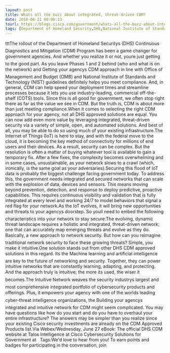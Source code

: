 ```yaml
---
layout: post
title: Whats all the buzz about integrated, threat-driven CDM?
date: 2018-06-21 00:00:13
tourl: https://blogs.cisco.com/government/whats-all-the-buzz-about-integrated-threat-driven-cdm
tags: [Department of Homeland Security,DHS,National Institute of Standards and Technology]
---
```

tttThe rollout of the Department of Homeland Securitys (DHS) Continuous Diagnostics and Mitigation (CDM) Program has been a game changer for government agencies. And whether you realize it or not, youre just getting to the good part. As you leave Phases 1 and 2 behind (who and what is on the network) and Getting your agencys CDM approach in line with Office of Management and Budget (OMB) and National Institute of Standards and Technology (NIST) guidelines definitely helps you meet compliance. And, in general, CDM can help speed your deployment times and streamline processes because it lets you use industry-leading, commercial off-the-shelf (COTS) tools. Since this is all good for government, we often stop right there as far as the value we see in CDM. But the truth is, CDM is about more than just meeting compliance.When it comes to selecting the right CDM approach for your agency, not all DHS approved solutions are equal. You can now add even more value by leveraging integrated, threat-driven security via a variety of simple, open, and automated solutions. And best of all, you may be able to do so using much of your existing infrastructure.The Internet of Things (IoT) is here to stay, and with the federal move to the cloud, it is becoming the key method of connectivity for millions of end users and their devices. As a result, security can be complex. But the resolution is often a matter of buying whatever tool is available to gain a temporary fix. After a few fixes, the complexity becomes overwhelming and in some cases, unsustainable, as your network slows to a crawl (which, ironically, is the same goal as your adversaries).Securing this flood of IoT data is probably the biggest challenge facing government today. To address this, the government needs integrated and secured networks that can scale with the explosion of data, devices and sensors. This means moving beyond prevention, detection, and response to deploy predictive, proactive capabilities. This requires continuous visibility and validation that is fully integrated at every level and working 24/7 to model behaviors that signal a red flag for your network.As the IoT evolves, it will bring new opportunities and threats to your agencys doorstep. So youll need to embed the following characteristics into your network to stay secure:The evolving, dynamic threat landscape requires a holistic and integrated, threat-driven network; one that can accurately map emerging threats and evolve as they do. Basically, a new approach to network security. But how can you reimagine traditional network security to face these growing threats? Simple, you make it intuitive.One solution stands out from other DHS CDM approved solutions in this regard. Its the Machine learning and artificial intelligence are key to the future of networking and security. Together, they can power intuitive networks that are constantly learning, adapting, and protecting. And the approach truly is intuitive; the more its used, the wiser it becomes.The Intuitive Network weaves the security industrys largest and most comprehensive integrated portfolio of cybersecurity products and offerings. Plus, it empowers your agency with one of the worlds leading cyber-threat intelligence organizations, the Building your agencys integrated and intuitive network for CDM might seem complicated. You may have questions like how do you start and do you have to overhaul your entire infrastructure? The answers may be simpler than you realize since your existing Cisco security investments are already on the CDM Approved Products list.Via Webex/Wednesday, June 27 eBook: The official DHS CDM website at Talos Intelligence at Cisco Cybersecurity Solutions for Government at   Tags:We'd love to hear from you! To earn points and badges for participating in the conversation, join 
